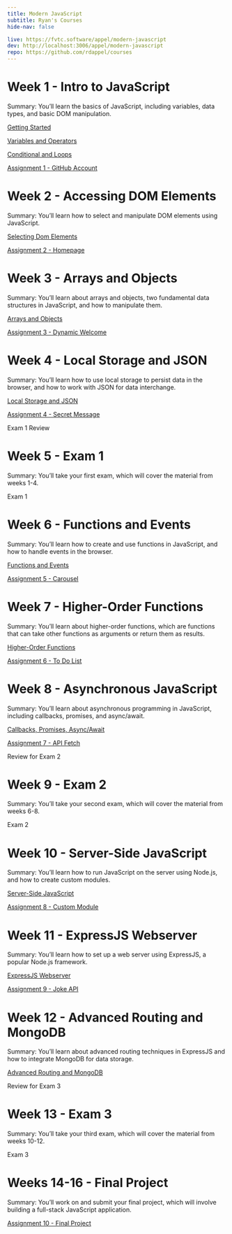 ```yaml
---
title: Modern JavaScript
subtitle: Ryan's Courses
hide-nav: false

live: https://fvtc.software/appel/modern-javascript
dev: http://localhost:3006/appel/modern-javascript
repo: https://github.com/rdappel/courses
---
```


# Week 1 - Intro to JavaScript

Summary: You’ll learn the basics of JavaScript, including variables, data types, and basic DOM manipulation.

[Getting Started](./getting-started)

[Variables and Operators](./variables-and-operators)

[Conditional and Loops](./conditionals-and-loops)

[Assignment 1 - GitHub Account](./assignments/github-account)

# Week 2 - Accessing DOM Elements

Summary: You’ll learn how to select and manipulate DOM elements using JavaScript.

[Selecting Dom Elements](./selecting-dom-elements)

[Assignment 2 - Homepage](./assignments/homepage)

# Week 3 - Arrays and Objects

Summary: You’ll learn about arrays and objects, two fundamental data structures in JavaScript, and how to manipulate them.

[Arrays and Objects](./arrays-and-objects)

[Assignment 3 - Dynamic Welcome](./assignments/dynamic-welcome)

# Week 4 - Local Storage and JSON

Summary: You’ll learn how to use local storage to persist data in the browser, and how to work with JSON for data interchange.

[Local Storage and JSON](./local-storage-and-json)

[Assignment 4 - Secret Message](./assignments/secret-message)

Exam 1 Review

# Week 5 - Exam 1

Summary: You’ll take your first exam, which will cover the material from weeks 1-4.

Exam 1

# Week 6 - Functions and Events

Summary: You’ll learn how to create and use functions in JavaScript, and how to handle events in the browser.

[Functions and Events](./functions-and-events)

[Assignment 5 - Carousel](./assignments/carousel)

# Week 7 - Higher-Order Functions

Summary: You’ll learn about higher-order functions, which are functions that can take other functions as arguments or return them as results.

[Higher-Order Functions](./higher-order-functions)

[Assignment 6 - To Do List](./assignments/to-do-list)

# Week 8 - Asynchronous JavaScript

Summary: You’ll learn about asynchronous programming in JavaScript, including callbacks, promises, and async/await.

[Callbacks, Promises, Async/Await](./callbacks-promises-async-await)

[Assignment 7 - API Fetch](./assignments/api-fetch)

Review for Exam 2

# Week 9 - Exam 2

Summary: You’ll take your second exam, which will cover the material from weeks 6-8.

Exam 2

# Week 10 - Server-Side JavaScript

Summary: You’ll learn how to run JavaScript on the server using Node.js, and how to create custom modules.

[Server-Side JavaScript](./server-side-javascript)

[Assignment 8 - Custom Module](./assignments/custom-module)

# Week 11 - ExpressJS Webserver

Summary: You’ll learn how to set up a web server using ExpressJS, a popular Node.js framework.

[ExpressJS Webserver](./expressjs-webserver)

[Assignment 9 - Joke API](./assignments/joke-api)

# Week 12 - Advanced Routing and MongoDB

Summary: You’ll learn about advanced routing techniques in ExpressJS and how to integrate MongoDB for data storage.

[Advanced Routing and MongoDB](./routing-and-mongodb)

Review for Exam 3

# Week 13 - Exam 3

Summary: You’ll take your third exam, which will cover the material from weeks 10-12.

Exam 3

# Weeks 14-16 - Final Project

Summary: You’ll work on and submit your final project, which will involve building a full-stack JavaScript application.

[Assignment 10 - Final Project](./assignments/final-project)

